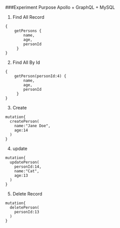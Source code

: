 ###Experiment Purpose Apollo + GraphQL + MySQL

1. Find All Record
```
{
    getPersons {
        name,
        age,
        personId
     }
}
```
2. Find All By Id 
```
{
    getPerson(personId:4) {
        name,
        age,
        personId
     }
}
```
3. Create
```
mutation{
  createPerson(
    name:"Jane Doe",
    age:14
  )
}
```
4.  update
```
mutation{
  updatePerson(
    personId:14,
    name:"Cat",
    age:13
  )
}
```
5. Delete Record
```
mutation{
  deletePerson(
    personId:13
  ) 
}
```